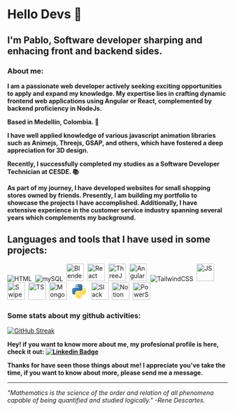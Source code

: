 <link rel="stylesheet" href="https://cdn.jsdelivr.net/gh/devicons/devicon@latest/devicon.min.css">

# Hello Devs 🧩
## I'm Pablo, Software developer sharping and enhacing front and backend sides.

### About me:
**I am a passionate web developer actively seeking exciting opportunities to apply and expand my knowledge. My expertise lies in crafting dynamic frontend web applications using Angular or React, complemented by backend proficiency in NodeJs.**

**Based in Medellín, Colombia. 📍**

**I have well applied knowledge of various javascript animation libraries such as Animejs, Threejs, GSAP, and others, which have fostered a deep appreciation for 3D design.**

**Recently, I successfully completed my studies as a Software Developer Technician at CESDE. 📚**

**As part of my journey, I have developed websites for small shopping stores owned by friends. Presently, I am building my portfolio to showcase the projects I have accomplished. Additionally, I have extensive experience in the customer service industry spanning several years which complements my background.**

## Languages and tools that I have used in some projects:
<div>
  <img src="https://cdn.jsdelivr.net/gh/devicons/devicon/icons/git/git-plain.svg" title="Git" alt="HTML" width="40" height="40"/>&nbsp;       
  <img src="https://cdn.jsdelivr.net/gh/devicons/devicon/icons/mysql/mysql-plain-wordmark.svg" title="MySql" alt="mySQL" width="40" height="40"/>&nbsp;
  <img src="https://cdn.jsdelivr.net/gh/devicons/devicon@latest/icons/blender/blender-original.svg" title="Blender" width="40" height="40"/>&nbsp;
  <img src="https://cdn.jsdelivr.net/gh/devicons/devicon/icons/react/react-original-wordmark.svg" title="React" width="40" height="40"/>&nbsp;
  <img src="https://cdn.jsdelivr.net/gh/devicons/devicon/icons/threejs/threejs-original.svg" title="ThreeJS" width="40" height="40"/>&nbsp;
  <img src="https://cdn.jsdelivr.net/gh/devicons/devicon/icons/angularjs/angularjs-original.svg" title="Angular" width="40" height="40"/>&nbsp;
  <img src="https://cdn.jsdelivr.net/gh/devicons/devicon@latest/icons/tailwindcss/tailwindcss-original.svg" title="TailwindCSS" alt="TailwindCSS" width="40" height="40"/>&nbsp;
  <img src="https://cdn.jsdelivr.net/gh/devicons/devicon/icons/javascript/javascript-original.svg" title="JS" width="40" height="40"/>&nbsp;
  <img src="https://cdn.jsdelivr.net/gh/devicons/devicon@latest/icons/swiper/swiper-original.svg" title="Swiper" width="40" height="40"/>&nbsp;
  <img src="https://cdn.jsdelivr.net/gh/devicons/devicon@latest/icons/typescript/typescript-original.svg" title="TS" width="40" height="40"/>&nbsp;
  <img src="https://cdn.jsdelivr.net/gh/devicons/devicon/icons/mongodb/mongodb-plain-wordmark.svg" title="MongoDB" width="40" height="40"/>&nbsp; 
  <img src="https://github.com/devicons/devicon/blob/master/icons/python/python-original.svg" title="Python" alt="Python" width="40" height="40"/>&nbsp;
   <img src="https://cdn.jsdelivr.net/gh/devicons/devicon@latest/icons/slack/slack-original.svg" title="Slack" width="40" height="40"/>&nbsp;
   <img src="https://cdn.jsdelivr.net/gh/devicons/devicon@latest/icons/notion/notion-original.svg" title="Notion" width="40" height="40"/>&nbsp;
   <img src="https://cdn.jsdelivr.net/gh/devicons/devicon@latest/icons/powershell/powershell-original.svg" title="PowerShell" width="40" height="40"/>&nbsp;
</div>

### Some stats about my github activities:

[![GitHub Streak](https://streak-stats.demolab.com/?user=PabloGiraldo96)](https://git.io/streak-stats)

**Hey! if you want to know more about me, my profesional profile is here, check it out: [![Linkedin Badge](https://img.shields.io/badge/-LinkedIn-blue?style=flat&logo=Linkedin&logoColor=white)](https://www.linkedin.com/in/juan-pablo-jaramillo-9139181b4/)**

**Thanks for have seen those things about me! I appreciate you've take the time, if you want to know about more, please send me a message.**

 * *** 
 
*"Mathematics is the science of the order and relation of all phenomena capable of being quantified and studied logically."
-Rene Descartes.*


